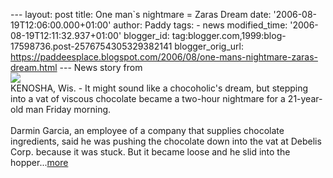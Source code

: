 \-\-- layout: post title: One man\`s nightmare = Zaras Dream date:
\'2006-08-19T12:06:00.000+01:00\' author: Paddy tags: - news
modified\_time: \'2006-08-19T12:11:32.937+01:00\' blogger\_id:
tag:blogger.com,1999:blog-17598736.post-2576754305329382141
blogger\_orig\_url:
https://paddeesplace.blogspot.com/2006/08/one-mans-nightmare-zaras-dream.html
\-\-- News story from\
[![](https://photos1.blogger.com/blogger/7081/1699/200/ma_nws_1.png)](https://photos1.blogger.com/blogger/7081/1699/1600/ma_nws_1.gif)\
KENOSHA, Wis. - It might sound like a chocoholic\'s dream, but stepping
into a vat of viscous chocolate became a two-hour nightmare for a
21-year-old man Friday morning.\
\
Darmin Garcia, an employee of a company that supplies chocolate
ingredients, said he was pushing the chocolate down into the vat at
Debelis Corp. because it was stuck. But it became loose and he slid into
the
hopper\...[more](https://news.yahoo.com/s/ap/20060818/ap_on_fe_st/trapped_in_chocolate)
